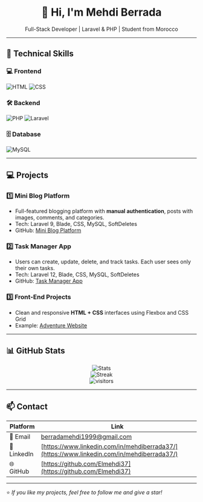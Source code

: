 <h1 align="center">👋 Hi, I'm Mehdi Berrada</h1>
<p align="center">Full-Stack Developer | Laravel & PHP | Student from Morocco</p>

---

## 🧠 Technical Skills

### 💻 Frontend
![HTML](https://img.shields.io/badge/HTML5-E34F26?style=for-the-badge&logo=html5&logoColor=white)
![CSS](https://img.shields.io/badge/CSS3-1572B6?style=for-the-badge&logo=css3&logoColor=white)

### 🛠️ Backend
![PHP](https://img.shields.io/badge/PHP-777BB4?style=for-the-badge&logo=php&logoColor=white)
![Laravel](https://img.shields.io/badge/Laravel-F55247?style=for-the-badge&logo=laravel&logoColor=white)

### 🗄️ Database
![MySQL](https://img.shields.io/badge/MySQL-4479A1?style=for-the-badge&logo=mysql&logoColor=white)

---

## 💻 Projects

### 1️⃣ Mini Blog Platform
- Full-featured blogging platform with **manual authentication**, posts with images, comments, and categories.  
- Tech: Laravel 9, Blade, CSS, MySQL, SoftDeletes  
- GitHub: [Mini Blog Platform](https://github.com/Elmehdi37/Adventure-Website)

### 2️⃣ Task Manager App
- Users can create, update, delete, and track tasks. Each user sees only their own tasks.  
- Tech: Laravel 12, Blade, CSS, MySQL, SoftDeletes  
- GitHub: [Task Manager App](#)

### 3️⃣ Front-End Projects
- Clean and responsive **HTML + CSS** interfaces using Flexbox and CSS Grid  
- Example: [Adventure Website](https://github.com/Elmehdi37/Adventure-Website)

---

## 📊 GitHub Stats

<p align="center">
  <img src="https://github-readme-stats.vercel.app/api?username=Elmehdi37&show_icons=true&theme=radical&count_private=true" alt="Stats" />
  <br/>
  <img src="https://github-readme-streak-stats.herokuapp.com/?user=Elmehdi37&theme=radical" alt="Streak" />
  <br/>
  <img src="https://komarev.com/ghpvc/?username=Elmehdi37&label=Profile%20views&color=blueviolet&style=flat" alt="visitors" />
</p>

---

## 📫 Contact

| Platform | Link |
|---------|------|
| 📧 Email | [berradamehdi1999@gmail.com](mailto:berradamehdi1999@gmail.com) |
| 💼 LinkedIn | [https://www.linkedin.com/in/mehdiberrada37/](https://www.linkedin.com/in/mehdiberrada37/) |
| 🌐 GitHub | [https://github.com/Elmehdi37](https://github.com/Elmehdi37) |

---

⭐ _If you like my projects, feel free to follow me and give a star!_
